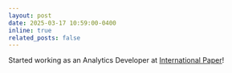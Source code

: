 ```yaml
---
layout: post
date: 2025-03-17 10:59:00-0400
inline: true
related_posts: false
---
```


Started working as an Analytics Developer at [International Paper](https://www.internationalpaper.com/)!